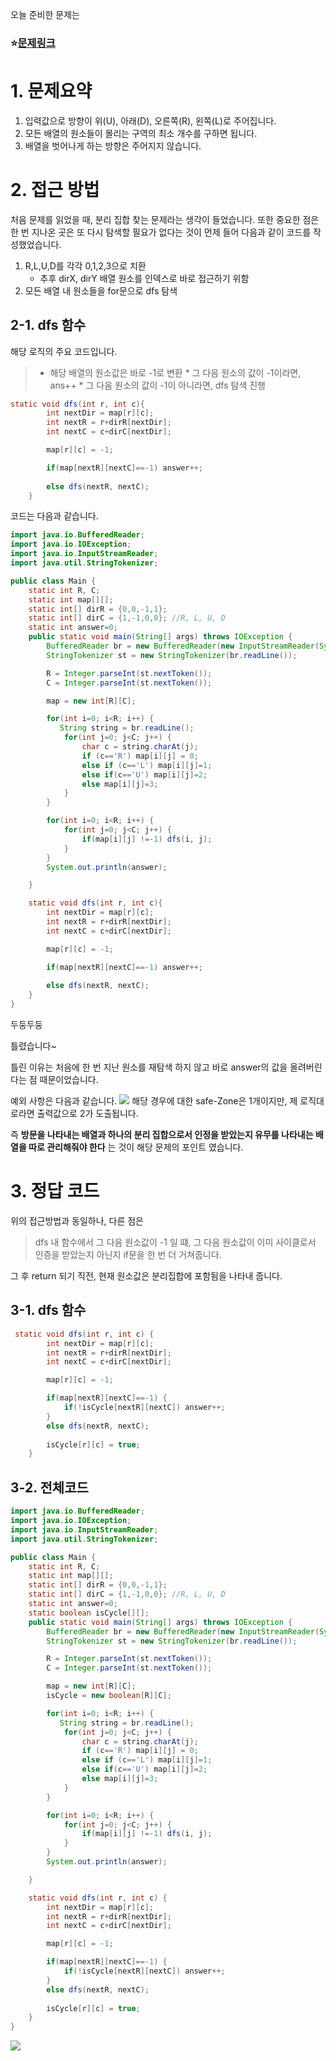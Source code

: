 오늘 준비한 문제는
### ⭐[문제링크](https://www.acmicpc.net/problem/16724)

# 1. 문제요약
1. 입력값으로 방향이 위(U), 아래(D), 오른쪽(R), 왼쪽(L)로 주어집니다.
2. 모든 배열의 원소들이 몰리는 구역의 최소 개수를 구하면 됩니다.
3. 배열을 벗어나게 하는 방향은 주어지지 않습니다.

# 2. 접근 방법
처음 문제를 읽었을 때, 분리 집합 찾는 문제라는 생각이 들었습니다.
또한 중요한 점은 한 번 지나온 곳은 또 다시 탐색할 필요가 없다는 것이 먼제 들어 다음과 같이 코드를 작성했었습니다.

1. R,L,U,D를 각각 0,1,2,3으로 치환
	* 추후 dirX, dirY 배열 원소를 인덱스로 바로 접근하기 위함
2. 모든 배열 내 원소들을 for문으로 dfs 탐색

## 2-1. dfs 함수

해당 로직의 주요 코드입니다.

> * 해당 배열의 원소값은 바로 -1로 변환
    * 그 다음 원소의 값이 -1이라면, ans++
    * 그 다음 원소의 값이 -1이 아니라면, dfs 탐색 진행
    

```java
static void dfs(int r, int c){
        int nextDir = map[r][c];
        int nextR = r+dirR[nextDir];
        int nextC = c+dirC[nextDir];

        map[r][c] = -1;

        if(map[nextR][nextC]==-1) answer++;
        
        else dfs(nextR, nextC);
    }
```
    
    

코드는 다음과 같습니다.
```java
import java.io.BufferedReader;
import java.io.IOException;
import java.io.InputStreamReader;
import java.util.StringTokenizer;

public class Main {
    static int R, C;
    static int map[][];
    static int[] dirR = {0,0,-1,1};
    static int[] dirC = {1,-1,0,0}; //R, L, U, D
    static int answer=0;
    public static void main(String[] args) throws IOException {
        BufferedReader br = new BufferedReader(new InputStreamReader(System.in));
        StringTokenizer st = new StringTokenizer(br.readLine());

        R = Integer.parseInt(st.nextToken());
        C = Integer.parseInt(st.nextToken());

        map = new int[R][C];

        for(int i=0; i<R; i++) {
           String string = br.readLine();
            for(int j=0; j<C; j++) {
                char c = string.charAt(j);
                if (c=='R') map[i][j] = 0;
                else if (c=='L') map[i][j]=1;
                else if(c=='U') map[i][j]=2;
                else map[i][j]=3;
            }
        }

        for(int i=0; i<R; i++) {
            for(int j=0; j<C; j++) {
                if(map[i][j] !=-1) dfs(i, j);
            }
        }
        System.out.println(answer);

    }

    static void dfs(int r, int c){
        int nextDir = map[r][c];
        int nextR = r+dirR[nextDir];
        int nextC = c+dirC[nextDir];

        map[r][c] = -1;

        if(map[nextR][nextC]==-1) answer++;
        
        else dfs(nextR, nextC);
    }
}
```

두둥두둥

틀렸습니다~

틀린 이유는 처음에 한 번 지난 원소를 재탐색 하지 않고 바로 answer의 값을 올려버린 다는 점 때문이었습니다.

예외 사항은 다음과 같습니다.
![](https://velog.velcdn.com/images/jung-min-ju/post/d9dc3eff-a4a6-4bb2-98da-06654e9fb738/image.png)
해당 경우에 대한 safe-Zone은 1개이지만, 제 로직대로라면 출력값으로 2가 도출됩니다.

즉
**방문을 나타내는 배열과 하나의 분리 집합으로서 인정을 받았는지 유무를 나타내는 배열을 따로 관리해줘야 한다** 
는 것이 해당 문제의 포인트 였습니다.

# 3. 정답 코드

위의 접근방법과 동일하나, 다른 점은 

>dfs 내 함수에서 그 다음 원소값이 -1 일 떄, 그 다음 원소값이 이미 사이클로서 인증을 받았는지 아닌지 if문을 한 번 더 거쳐줍니다.
>
그 후 return 되기 직전, 현재 원소값은 분리집합에 포함됨을 나타내 줍니다.

## 3-1. dfs 함수
```java
 static void dfs(int r, int c) {
        int nextDir = map[r][c];
        int nextR = r+dirR[nextDir];
        int nextC = c+dirC[nextDir];

        map[r][c] = -1;

        if(map[nextR][nextC]==-1) {
            if(!isCycle[nextR][nextC]) answer++;
        }
        else dfs(nextR, nextC);
        
        isCycle[r][c] = true;
    }
```


## 3-2. 전체코드
```java
import java.io.BufferedReader;
import java.io.IOException;
import java.io.InputStreamReader;
import java.util.StringTokenizer;

public class Main {
    static int R, C;
    static int map[][];
    static int[] dirR = {0,0,-1,1};
    static int[] dirC = {1,-1,0,0}; //R, L, U, D
    static int answer=0;
    static boolean isCycle[][];
    public static void main(String[] args) throws IOException {
        BufferedReader br = new BufferedReader(new InputStreamReader(System.in));
        StringTokenizer st = new StringTokenizer(br.readLine());

        R = Integer.parseInt(st.nextToken());
        C = Integer.parseInt(st.nextToken());

        map = new int[R][C];
        isCycle = new boolean[R][C];

        for(int i=0; i<R; i++) {
           String string = br.readLine();
            for(int j=0; j<C; j++) {
                char c = string.charAt(j);
                if (c=='R') map[i][j] = 0;
                else if (c=='L') map[i][j]=1;
                else if(c=='U') map[i][j]=2;
                else map[i][j]=3;
            }
        }

        for(int i=0; i<R; i++) {
            for(int j=0; j<C; j++) {
                if(map[i][j] !=-1) dfs(i, j);
            }
        }
        System.out.println(answer);

    }

    static void dfs(int r, int c) {
        int nextDir = map[r][c];
        int nextR = r+dirR[nextDir];
        int nextC = c+dirC[nextDir];

        map[r][c] = -1;

        if(map[nextR][nextC]==-1) {
            if(!isCycle[nextR][nextC]) answer++;
        }
        else dfs(nextR, nextC);
        
        isCycle[r][c] = true;
    }
}

```

![](https://velog.velcdn.com/images/jung-min-ju/post/371ca0f5-06a7-41a6-9dc8-646c455b9dc1/image.png)
